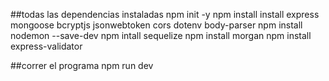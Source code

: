 ##todas las dependencias instaladas
npm init -y
npm install install express mongoose bcryptjs jsonwebtoken cors dotenv body-parser
npm install nodemon --save-dev
npm intall sequelize
npm install morgan
npm install express-validator

##correr el programa
npm run dev
